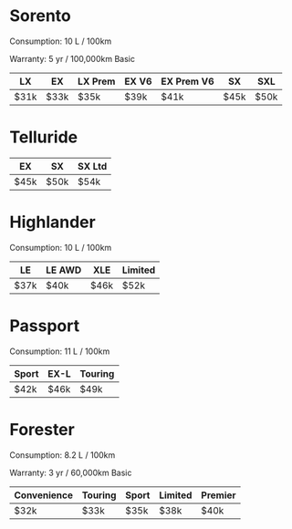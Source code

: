 # Sorento
Consumption: 10 L / 100km

Warranty: 5 yr / 100,000km Basic

LX | EX | LX Prem | EX V6 | EX Prem V6 | SX | SXL
--- | --- | --- | --- | --- | --- | ---
$31k | $33k | $35k | $39k | $41k | $45k | $50k

# Telluride
EX | SX | SX Ltd
--- | --- | ---
$45k | $50k | $54k

# Highlander
Consumption: 10 L / 100km

LE | LE AWD | XLE | Limited
--- | --- | --- | ---
$37k | $40k | $46k | $52k

# Passport
Consumption: 11 L / 100km

Sport | EX-L | Touring
--- | --- | ---
$42k | $46k | $49k

# Forester
Consumption: 8.2 L / 100km

Warranty: 3 yr / 60,000km Basic

Convenience | Touring | Sport | Limited | Premier
--- | --- | --- | --- | ---
$32k | $33k | $35k | $38k | $40k
